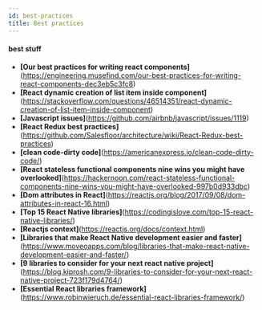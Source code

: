 ```yaml
---
id: best-practices
title: Best practices
---
```


#### best stuff

- **[Our best practices for writing react components]**(https://engineering.musefind.com/our-best-practices-for-writing-react-components-dec3eb5c3fc8)
- **[React dynamic creation of list item inside component]**(https://stackoverflow.com/questions/46514351/react-dynamic-creation-of-list-item-inside-component)
- **[Javascript issues]**(https://github.com/airbnb/javascript/issues/1119)
- **[React Redux best practices]**(https://github.com/Salesfloor/architecture/wiki/React-Redux-best-practices)
- **[clean code-dirty code]**(https://americanexpress.io/clean-code-dirty-code/)
- **[React stateless functional components nine wins you might have overlooked]**(https://hackernoon.com/react-stateless-functional-components-nine-wins-you-might-have-overlooked-997b0d933dbc)
- **[Dom attributes in React]**(https://reactjs.org/blog/2017/09/08/dom-attributes-in-react-16.html)
- **[Top 15 React Native libraries]**(https://codingislove.com/top-15-react-native-libraries/)
- **[Reactjs context]**(https://reactjs.org/docs/context.html)
- **[Libraries that make React Native development easier and faster]**(https://www.moveoapps.com/blog/libraries-that-make-react-native-development-easier-and-faster/)
- **[9 libraries to consider for your next react native project]**(https://blog.kiprosh.com/9-libraries-to-consider-for-your-next-react-native-project-723f179d4764/)
- **[Essential React libraries framework]**(https://www.robinwieruch.de/essential-react-libraries-framework/)




